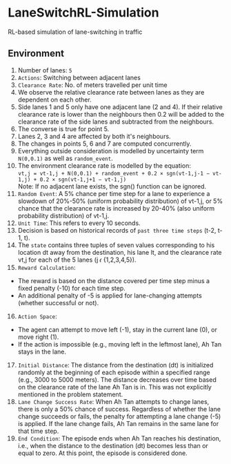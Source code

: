 # LaneSwitchRL-Simulation
RL-based simulation of lane-switching in traffic

## Environment

1. Number of lanes: `5`
2. `Actions`: Switching between adjacent lanes
3. `Clearance Rate`: No. of meters travelled per unit time
4. We observe the relative clearance rate between lanes as they are dependent on each other.
5. Side lanes 1 and 5 only have one adjacent lane (2 and 4). If their relative clearance rate is lower than the neighbours then 0.2 will be added to the clearance rate of the side lanes and subtracted from the neighbours.
6. The converse is true for point 5.
7. Lanes 2, 3 and 4 are affected by both it's neighbours.
8. The changes in points 5, 6 and 7 are computed concurrently.
9. Everything outside consideration is modelled by uncertainty term `N(0,0.1)` as well as `random_event`.
10. The environment clearance rate is modelled by the equation:  
    `vt,j = vt-1,j + N(0,0.1) + random_event + 0.2 × sgn(vt-1,j-1 − vt-1,j) + 0.2 × sgn(vt-1,j+1 − vt-1,j)`  
    Note: If no adjacent lane exists, the sgn() function can be ignored.
11. `Random Event`: A 5% chance per time step for a lane to experience a slowdown of 20%-50% (uniform probability distribution) of vt-1,j, or 5% chance that the clearance rate is increased by 20-40% (also uniform probability distribution) of vt-1,j.
12. `Unit Time`: This refers to every 10 seconds.
13. Decision is based on historical records of `past three time steps` (t-2, t-1, t).
14. The `state` contains three tuples of seven values corresponding to his location dt away from the destination, his lane lt, and the clearance rate vt,j for each of the 5 lanes (j 𝜖 {1,2,3,4,5}).
15. `Reward Calculation`: 
- The reward is based on the distance covered per time step minus a fixed penalty (-10) for each time step. 
- An additional penalty of -5 is applied for lane-changing attempts (whether successful or not).
16. `Action Space`: 
- The agent can attempt to move left (-1), stay in the current lane (0), or move right (1).
- If the action is impossible (e.g., moving left in the leftmost lane), Ah Tan stays in the lane.
17. `Initial Distance`: The distance from the destination (dt) is initialized randomly at the beginning of each episode within a specified range (e.g., 3000 to 5000 meters). The distance decreases over time based on the clearance rate of the lane Ah Tan is in. This was not explicitly mentioned in the problem statement.
18. `Lane Change Success Rate`: When Ah Tan attempts to change lanes, there is only a 50% chance of success. Regardless of whether the lane change succeeds or fails, the penalty for attempting a lane change (-5) is applied. If the lane change fails, Ah Tan remains in the same lane for that time step.
19. `End Condition`: The episode ends when Ah Tan reaches his destination, i.e., when the distance to the destination (dt) becomes less than or equal to zero. At this point, the episode is considered done.